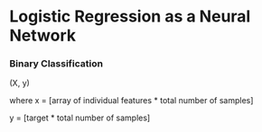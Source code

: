 # Logistic Regression as a Neural Network

### Binary Classification

(X, y)

where x = [array of individual features * total number of samples]

y = [target * total number of samples]
